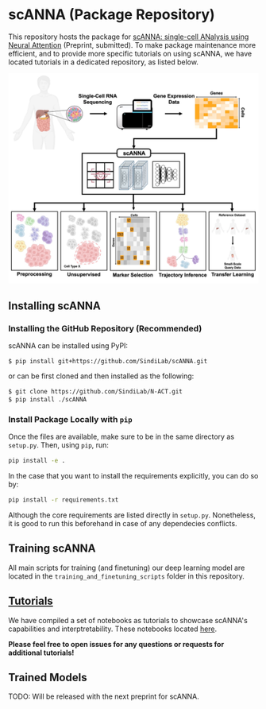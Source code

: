 # scANNA (Package Repository)


This repository hosts the package for [scANNA: single-cell ANalysis using Neural Attention]() (Preprint, submitted). To make package maintenance more efficient, and to provide more specific tutorials on using scANNA, we have located tutorials in a dedicated repository, as listed below.

![scANNA_Diagram](scANNA_overview.jpg)

## Installing scANNA
### Installing the GitHub Repository (Recommended)
scANNA can be installed using PyPI:
```
$ pip install git+https://github.com/SindiLab/scANNA.git
```
or can be first cloned and then installed as the following:
```
$ git clone https://github.com/SindiLab/N-ACT.git
$ pip install ./scANNA
```

### Install Package Locally with `pip`
Once the files are available, make sure to be in the same directory as `setup.py`. Then, using `pip`, run:

````bash
pip install -e .
````
In the case that you want to install the requirements explicitly, you can do so by:
````bash
pip install -r requirements.txt
````
Although the core requirements are listed directly in `setup.py`. Nonetheless, it is good to run this beforehand in case of any dependecies conflicts.

## Training scANNA
All main scripts for training (and finetuning) our deep learning model are located in the `training_and_finetuning_scripts` folder in this repository.

## [Tutorials](https://github.com/SindiLab/Tutorials/tree/main/scANNA)
We have compiled a set of notebooks as tutorials to showcase scANNA's capabilities and interptretability. These notebooks located [here](https://github.com/SindiLab/Tutorials/tree/main/scANNA). 

**Please feel free to open issues for any questions or requests for additional tutorials!**

## Trained Models
TODO: Will be released with the next preprint for scANNA.


